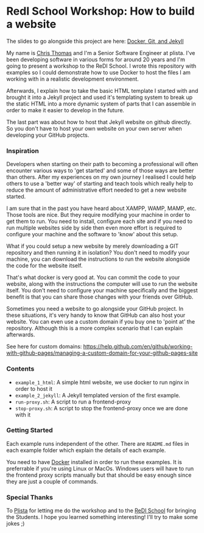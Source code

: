 # RedI School Workshop: How to build a website

The slides to go alongside this project are here: [Docker, Git, and Jekyll](https://docs.google.com/presentation/d/1UCyIwc56Am-vBH9WJJ6p5ku-Kd9KRgtKK2H1I--4a-E/edit?usp=sharing)

My name is [Chris Thomas](https://github.com/christhomas) and I'm a Senior Software Engineer at plista.
I've been developing software in various forms for around 20 years and I'm going to present a 
workshop to the ReDI School. I wrote this repository with examples so I could demonstrate how 
to use Docker to host the files I am working with in a realistic development environment. 

Afterwards, I explain how to take the basic HTML template I started with and brought it into a Jekyll
project and used it's templating system to break up the static HTML into a more dynamic system of parts
that I can assemble in order to make it easier to develop in the future.

The last part was about how to host that Jekyll website on github directly. So you don't have to
host your own website on your own server when developing your GitHub projects.

### Inspiration

Developers when starting on their path to becoming a professional will often encounter various ways
to 'get started' and some of those ways are better than others. After my experiences on my own journey
I realised I could help others to use a 'better way' of starting and teach tools which really help
to reduce the amount of administrative effort needed to get a new website started.

I am sure that in the past you have heard about XAMPP, WAMP, MAMP, etc. Those tools are nice. But they
require modifying your machine in order to get them to run. You need to install, configure each site
and if you need to run multiple websites side by side then even more effort is required to configure
your machine and the software to 'know' about this setup.

What if you could setup a new website by merely downloading a GIT repository and then running it
in isolation? You don't need to modify your machine, you can download the instructions to run the website
alongside the code for the website itself.

That's what docker is very good at. You can commit the code to your website, along with the instructions
the computer will use to run the website itself. You don't need to configure your machine specifically
and the biggest benefit is that you can share those changes with your friends over GitHub. 

Sometimes you need a website to go alongside your GitHub project. In these situations, it's very handy to know
that GitHub can also host your website. You can even use a custom domain if you buy one to 'point at' the 
repository. Although this is a more complex scenario that I can explain afterwards.

See here for custom domains: https://help.github.com/en/github/working-with-github-pages/managing-a-custom-domain-for-your-github-pages-site
 
### Contents
- `example_1_html`: A simple html website, we use docker to run nginx in order to host it
- `example_2_jekyll`: A Jekyll templated version of the first example.
- `run-proxy.sh`: A script to run a frontend-proxy
- `stop-proxy.sh`: A script to stop the frontend-proxy once we are done with it

### Getting Started

Each example runs independent of the other. There are `README.md` files in each example folder which
explain the details of each example.

You need to have [Docker](https://docker.com) installed in order to run these examples. It is preferrable if you're 
using Linux or MacOs. Windows users will have to run the frontend proxy scripts manually but 
that should be easy enough since they are just a couple of commands.

### Special Thanks

To [Plista](https://plista.com) for letting me do the workshop and to the 
[ReDI School](https://www.redi-school.org/berlin) for bringing the Students. I hope you learned 
something interesting! I'll try to make some jokes ;)
